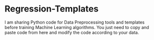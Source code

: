 # Regression-Templates
I am sharing Python code for Data Preprocessing tools and templates before training Machine Learning algorithms. You just need to copy and paste code from here and modify the code according to your data.
